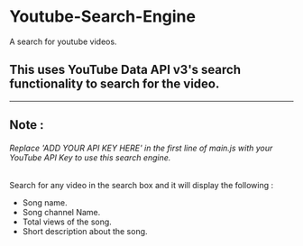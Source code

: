 # Youtube-Search-Engine
A search for youtube videos.
## This uses YouTube Data API v3's search functionality to search for the video.
-------------------

## Note :
###### Replace 'ADD YOUR API KEY HERE' in the first line of main.js with your YouTube API Key to use this search engine.

 Search for any video in the search box and it will display the following :
 * Song name.
 * Song channel Name.
 * Total views of the song.
 * Short description about the song.
